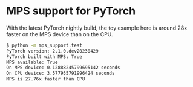 # MPS support for PyTorch

With the latest PyTorch nightly build, the toy example here is around 28x faster on the MPS device than on the CPU.

```bash
$ python -m mps_support.test
PyTorch version: 2.1.0.dev20230429
PyTorch built with MPS: True
MPS available: True
On MPS device: 0.12888245799695142 seconds
On CPU device: 3.577935791996424 seconds
MPS is 27.76x faster than CPU
```
